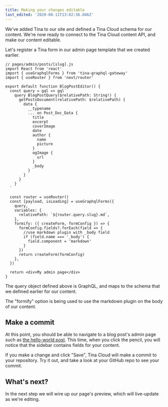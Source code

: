 ```yaml
---
title: Making your changes editable
last_edited: '2020-08-11T13:02:36.046Z'
---
```


We've added Tina to our site and defined a Tina Cloud schema for our content. We're now ready to connect to the Tina Cloud content API, and make our content editable.

Let's register a Tina form in our admin page template that we created earlier.

```jsx,copy
// pages/admin/posts/[slug].js
import React from 'react'
import { useGraphqlForms } from 'tina-graphql-gateway'
import { useRouter } from 'next/router'

export default function BlogPostEditor() {
  const query = gql => gql`
    query BlogPostQuery($relativePath: String!) {
      getPostsDocument(relativePath: $relativePath) {
        data {
          __typename
          ... on Post_Doc_Data {
            title
            excerpt
            coverImage
            date
            author {
              name
              picture
            }
            ogImage {
              url
            }
            _body
          }
        }
      }
    }
  `

  const router = useRouter()
  const [payload, isLoading] = useGraphqlForms({
    query,
    variables: {
      relativePath: `${router.query.slug}.md`,
    },
    formify: ({ createForm, formConfig }) => {
      formConfig.fields?.forEach(field => {
        //use markdown plugin with _body field
        if (field.name === '_body') {
          field.component = 'markdown'
        }
      })
      return createForm(formConfig)
    },
  })

  return <div>My admin page</div>
}
```

The query object defined above is GraphQL, and maps to the schema that we defined earlier for our content.

The "formify" option is being used to use the markdown plugin on the body of our content.

## Make a commit

At this point, you should be able to navigate to a blog post's admin page such as [the hello-world post](http://localhost:3000/posts/hello-world). This time, when you click the pencil, you will notice that the sidebar contains fields for your content.

If you make a change and click "Save", Tina Cloud will make a commit to your repository. Try it out, and take a look at your GitHub repo to see your commit.

## What's next?

In the next step we will wire up our page's preview, which will live-update as we're editing.
